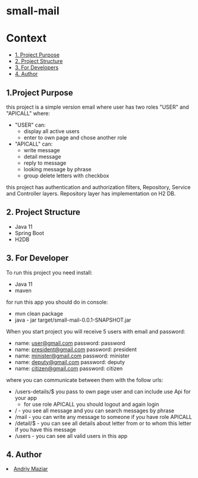 # small-mail

# Context

- [1. Project Purpose](#1-project-purpose)
- [2. Project Structure](#2-project-structure)
- [3. For Developers](#3-for-developers)
- [4. Author](#4-author)

## 1.Project Purpose 
this project is a simple version email where user has two roles "USER" and "APICALL" where:
* "USER" can:
    * display all active users
    * enter to own page and chose another role
*  "APICALL" can:
    * write message
    * detail message
    * reply to message
    * looking message by phrase
    * group delete letters with checkbox

this project has authentication and authorization filters, Repository, Service and Controller layers.
Repository layer has implementation on H2 DB.

## 2. Project Structure

* Java 11
* Spring Boot 
* H2DB

## 3. For Developer

To run this project you need install:
 
 * Java 11
 * maven
 
for run this app you should do in console:
 
 * mvn clean package
 * java - jar target/small-mail-0.0.1-SNAPSHOT.jar
 
When you start project you will receive 5 users with email and password:

* name: user@gmail.com password: password
* name: president@gmail.com password: president
* name: minister@gmail.com password: minister
* name: deputy@gmail.com password: deputy
* name: citizen@gmail.com password: citizen

where you can communicate between them with the follow urls:
* /users-details/$ you pass to own page user and can include use Api for your app
    * for use role APICALL you should logout and again login
* / - you see all message and you can search messages by phrase
* /mail - you can write any message to someone if you have role APICALL
* /detail/$ - you can see all details about letter from or to whom this letter if you have this message
* /users - you can see all valid users in this app

## 4. Author
<li><a href="https://github.com/Andrewmazyar">Andriy Maziar</a></li>
